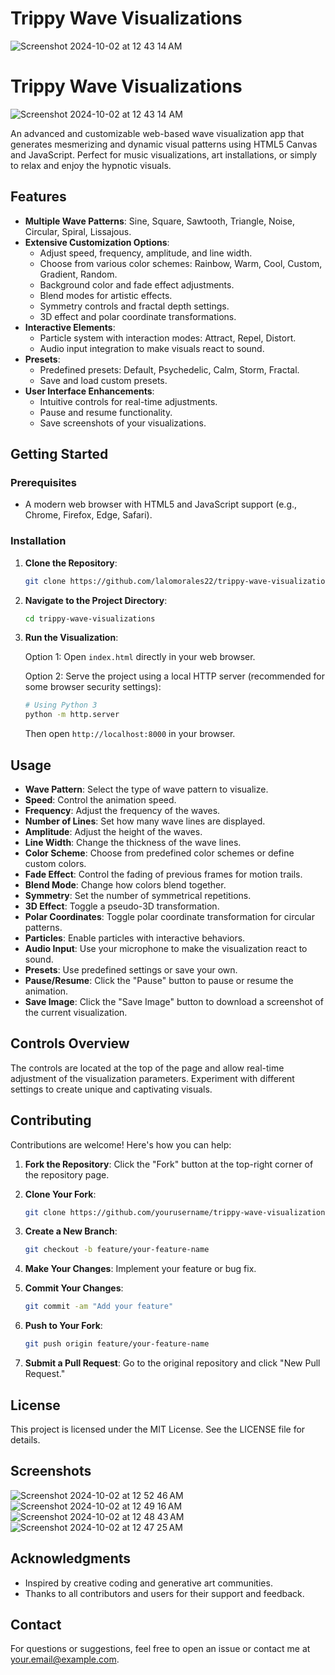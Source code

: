 # Trippy Wave Visualizations
![Screenshot 2024-10-02 at 12 43 14 AM](https://github.com/user-attachments/assets/0a54e254-bb8b-4a6b-b0b7-9ed6d67be661)

# Trippy Wave Visualizations

![Screenshot 2024-10-02 at 12 43 14 AM](https://github.com/user-attachments/assets/0a54e254-bb8b-4a6b-b0b7-9ed6d67be661)

An advanced and customizable web-based wave visualization app that generates mesmerizing and dynamic visual patterns using HTML5 Canvas and JavaScript. Perfect for music visualizations, art installations, or simply to relax and enjoy the hypnotic visuals.

## Features

- **Multiple Wave Patterns**: Sine, Square, Sawtooth, Triangle, Noise, Circular, Spiral, Lissajous.
- **Extensive Customization Options**:
  - Adjust speed, frequency, amplitude, and line width.
  - Choose from various color schemes: Rainbow, Warm, Cool, Custom, Gradient, Random.
  - Background color and fade effect adjustments.
  - Blend modes for artistic effects.
  - Symmetry controls and fractal depth settings.
  - 3D effect and polar coordinate transformations.
- **Interactive Elements**:
  - Particle system with interaction modes: Attract, Repel, Distort.
  - Audio input integration to make visuals react to sound.
- **Presets**:
  - Predefined presets: Default, Psychedelic, Calm, Storm, Fractal.
  - Save and load custom presets.
- **User Interface Enhancements**:
  - Intuitive controls for real-time adjustments.
  - Pause and resume functionality.
  - Save screenshots of your visualizations.

## Getting Started

### Prerequisites

- A modern web browser with HTML5 and JavaScript support (e.g., Chrome, Firefox, Edge, Safari).

### Installation

1. **Clone the Repository**:

   ```bash
   git clone https://github.com/lalomorales22/trippy-wave-visualizations.git
   ```

2. **Navigate to the Project Directory**:

   ```bash
   cd trippy-wave-visualizations
   ```

3. **Run the Visualization**:

   Option 1: Open `index.html` directly in your web browser.

   Option 2: Serve the project using a local HTTP server (recommended for some browser security settings):

   ```bash
   # Using Python 3
   python -m http.server
   ```

   Then open `http://localhost:8000` in your browser.

## Usage

- **Wave Pattern**: Select the type of wave pattern to visualize.
- **Speed**: Control the animation speed.
- **Frequency**: Adjust the frequency of the waves.
- **Number of Lines**: Set how many wave lines are displayed.
- **Amplitude**: Adjust the height of the waves.
- **Line Width**: Change the thickness of the wave lines.
- **Color Scheme**: Choose from predefined color schemes or define custom colors.
- **Fade Effect**: Control the fading of previous frames for motion trails.
- **Blend Mode**: Change how colors blend together.
- **Symmetry**: Set the number of symmetrical repetitions.
- **3D Effect**: Toggle a pseudo-3D transformation.
- **Polar Coordinates**: Toggle polar coordinate transformation for circular patterns.
- **Particles**: Enable particles with interactive behaviors.
- **Audio Input**: Use your microphone to make the visualization react to sound.
- **Presets**: Use predefined settings or save your own.
- **Pause/Resume**: Click the "Pause" button to pause or resume the animation.
- **Save Image**: Click the "Save Image" button to download a screenshot of the current visualization.

## Controls Overview

The controls are located at the top of the page and allow real-time adjustment of the visualization parameters. Experiment with different settings to create unique and captivating visuals.

## Contributing

Contributions are welcome! Here's how you can help:

1. **Fork the Repository**:
   Click the "Fork" button at the top-right corner of the repository page.

2. **Clone Your Fork**:
   ```bash
   git clone https://github.com/yourusername/trippy-wave-visualizations.git
   ```

3. **Create a New Branch**:
   ```bash
   git checkout -b feature/your-feature-name
   ```

4. **Make Your Changes**:
   Implement your feature or bug fix.

5. **Commit Your Changes**:
   ```bash
   git commit -am "Add your feature"
   ```

6. **Push to Your Fork**:
   ```bash
   git push origin feature/your-feature-name
   ```

7. **Submit a Pull Request**:
   Go to the original repository and click "New Pull Request."

## License

This project is licensed under the MIT License. See the LICENSE file for details.

## Screenshots

![Screenshot 2024-10-02 at 12 52 46 AM](https://github.com/user-attachments/assets/4bdf9a52-bec6-4e17-893e-b7510ecf4830)
![Screenshot 2024-10-02 at 12 49 16 AM](https://github.com/user-attachments/assets/4be4b9b8-ec9e-43ff-8d5c-7c2a441c656f)
![Screenshot 2024-10-02 at 12 48 43 AM](https://github.com/user-attachments/assets/96f9bb2e-e903-4623-b5a2-e584a23c8127)
![Screenshot 2024-10-02 at 12 47 25 AM](https://github.com/user-attachments/assets/01432044-a2e1-4586-b917-4ac0c9be6424)


## Acknowledgments

- Inspired by creative coding and generative art communities.
- Thanks to all contributors and users for their support and feedback.

## Contact

For questions or suggestions, feel free to open an issue or contact me at your.email@example.com.
